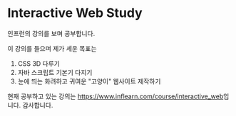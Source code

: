 # Interactive Web Study

인프런의 강의를 보며 공부합니다.


이 강의를 들으며 제가 세운 목표는
1. CSS 3D 다루기
2. 자바 스크립트 기본기 다지기
3. 눈에 띄는 화려하고 귀여운 "고양이" 웹사이트 제작하기


현재 공부하고 있는 강의는 <https://www.inflearn.com/course/interactive_web>입니다.
감사합니다.
